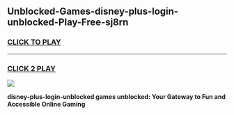 
## Unblocked-Games-disney-plus-login-unblocked-Play-Free-sj8rn
<h3>
<a href="https://premium76.site?title=disney-plus-login-unblocked&ref=10A">CLICK TO PLAY</a></h3>
<hr>

<h3>
<a href="https://premium76.site?title=disney-plus-login-unblocked&ref=10A">CLICK 2 PLAY</a>
  
</h3>

<a href="https://premium76.site?title=disney-plus-login-unblocked&ref=10A"><img src="https://clearcache.store/games.png"></a>


**disney-plus-login-unblocked games unblocked: Your Gateway to Fun and Accessible Online Gaming**
